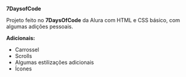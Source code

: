 **7DaysofCode**

Projeto feito no **7DaysOfCode** da Alura com HTML e CSS básico, com algumas adições pessoais.

**Adicionais:**
- Carrossel
- Scrolls
- Algumas estilizações adicionais
- Ícones
